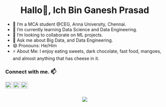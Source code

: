 <h1 align="center">Hallo👋, Ich Bin Ganesh Prasad</h1>

<meta name="google-site-verification" content="uGt2p6QNrNzb7pw07EnUscgBIaf_HB6W-R8qvS6jszU" />
<!--
**GaneshPathi27/GaneshPrasad** is a ✨ _special_ ✨ repository because its `README.md` (this file) appears on your GitHub profile.-->

- 🔭 I’m a MCA student @CEG, Anna University, Chennai.
- 🌱 I’m currently learning Data Science and Data Engineering.
- 👯 I’m looking to collaborate on ML projects.
- 💬 Ask me about Big Data, and Data Engineering.
- 😄 Pronouns: He/Him
- ⚡ About Me: I enjoy eating sweets, dark chocolate, fast food, mangoes, and almost anything that has cheese in it.

### Connect with me. 📫

<!-- [<img align="left" alt="GaneshPrasad" width="22px" src="https://raw.githubusercontent.com/iconic/open-iconic/master/svg/globe.svg" />][website] -->
[<img align="left" alt="GaneshPrasad | LinkedIn" width="22px" src="https://cdn.jsdelivr.net/npm/simple-icons@v3/icons/linkedin.svg" />][linkedin]
[<img align="left" alt="GaneshPrasad | Facebook" width="22px" src="https://cdn.jsdelivr.net/npm/simple-icons@v3/icons/facebook.svg" />][facebook]
<!-- [<img align="left" alt="GaneshPrasad | Instagram" width="22px" src="https://cdn.jsdelivr.net/npm/simple-icons@v3/icons/instagram.svg" />][instagram] -->
[<img align="left" alt="GaneshPrasad | Twitter" width="22px" src="https://cdn.jsdelivr.net/npm/simple-icons@v3/icons/twitter.svg" />][twitter]

<br/><br/>

<p align="center"><img src="https://github-readme-stats.vercel.app/api?username=GaneshPathi27&&show_icons=true&title_color=ffffff&icon_color=bb2acf&text_color=daf7dc&bg_color=191919" /> </p>


<!-- [website]: -->
[twitter]: https://twitter.com/
<!-- [instagram]:  -->
[linkedin]: https://www.linkedin.com/in/
[facebook]: https://www.facebook.com/


